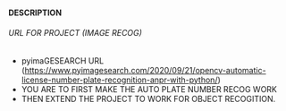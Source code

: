 #### DESCRIPTION

###### URL FOR PROJECT (IMAGE RECOG)
- pyimaGESEARCH URL (https://www.pyimagesearch.com/2020/09/21/opencv-automatic-license-number-plate-recognition-anpr-with-python/)
- YOU ARE TO FIRST MAKE THE AUTO PLATE NUMBER RECOG WORK
- THEN EXTEND THE PROJECT TO WORK FOR OBJECT RECOGITION.